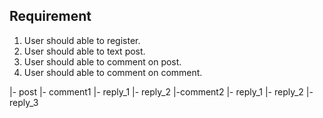 ## Requirement

1. User should able to register.
2. User should able to text post.
3. User should able to comment on post.
4. User should able to comment on comment.

|- post
  |- comment1
     |- reply_1
     |- reply_2
  |-comment2
    |- reply_1
    |- reply_2
    |- reply_3
